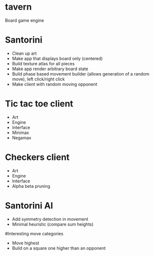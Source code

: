 # tavern
Board game engine

# Santorini
- Clean up art
- Make app that displays board only (centered)
- Build texture atlas for all pieces
- Make app render arbitrary board state
- Build phase based movement builder (allows generation of a random move), left click/right click
- Make client with random moving opponent

# Tic tac toe client
- Art
- Engine
- Interface
- Minimax
- Negamax

# Checkers client
- Art
- Engine
- Interface
- Alpha beta pruning

# Santorini AI
- Add symmetry detection in movement
- Minimal heuristic (compare sum heights)

#Interesting move categories
- Move highest
- Build on a square one higher than an opponent 